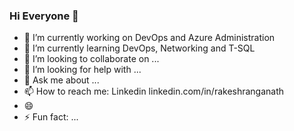 ### Hi Everyone 👋


- 🔭 I’m currently working on DevOps and Azure Administration
- 🌱 I’m currently learning DevOps, Networking and T-SQL 
- 👯 I’m looking to collaborate on ...
- 🤔 I’m looking for help with ...
- 💬 Ask me about ...
- 📫 How to reach me: Linkedin linkedin.com/in/rakeshranganath
- 😄 
- ⚡ Fun fact: ...

